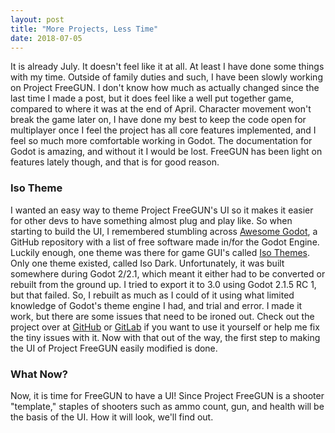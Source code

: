 ```yaml
---
layout: post
title: "More Projects, Less Time"
date: 2018-07-05
---
```


It is already July. It doesn't feel like it at all. At least I have done some things with my time. Outside of family duties and such, I have been slowly working on Project FreeGUN. I don't know how much as actually changed since the last time I made a post, but it does feel like a well put together game, compared to where it was at the end of April. Character movement won't break the game later on, I have done my best to keep the code open for multiplayer once I feel the project has all core features implemented, and I feel so much more comfortable working in Godot. The documentation for Godot is amazing, and without it I would be lost. FreeGUN has been light on features lately though, and that is for good reason.

### Iso Theme

I wanted an easy way to theme Project FreeGUN's UI so it makes it easier for other devs to have something almost plug and play like. So when starting to build the UI, I remembered stumbling across [Awesome Godot](https://github.com/Calinou/awesome-godot), a GitHub repository with a list of free software made in/for the Godot Engine. Luckily enough, one theme was there for game GUI's called [Iso Themes](https://github.com/GalanCM/Iso-Themes). Only one theme existed, called Iso Dark. Unfortunately, it was built somewhere during Godot 2/2.1, which meant it either had to be converted or rebuilt from the ground up. I tried to export it to 3.0 using Godot 2.1.5 RC 1, but that failed. So, I rebuilt as much as I could of it using what limited knowledge of Godot's theme engine I had, and trial and error. I made it work, but there are some issues that need to be ironed out. Check out the project over at [GitHub](https://github.com/devmcclu/Iso-Themes) or [GitLab](https://gitlab.com/devmcclu/Iso-Themes) if you want to use it yourself or help me fix the tiny issues with it. Now with that out of the way, the first step to making the UI of Project FreeGUN easily modified is done.

### What Now?

Now, it is time for FreeGUN to have a UI! Since Project FreeGUN is a shooter "template," staples of shooters such as ammo count, gun, and health will be the basis of the UI. How it will look, we'll find out.
